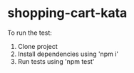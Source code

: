 # shopping-cart-kata

To run the test:
1) Clone project
2) Install dependencies using 'npm i'
3) Run tests using 'npm test'